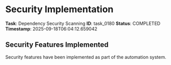# Security Implementation

**Task**: Dependency Security Scanning
**ID**: task_0180
**Status**: COMPLETED
**Timestamp**: 2025-09-18T06:04:12.659042

## Security Features Implemented

Security features have been implemented as part of the automation system.

